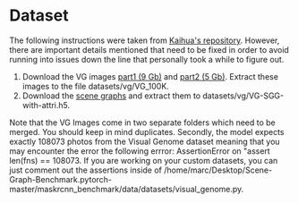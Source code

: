 # Dataset

The following instructions were taken from [Kaihua's repository](https://github.com/KaihuaTang/Scene-Graph-Benchmark.pytorch/blob/master/DATASET.md). However, there are important details mentioned that need to be fixed in order to avoid running into issues down the line that personally took a while to figure out. 

1. Download the VG images [part1 (9 Gb)](https://cs.stanford.edu/people/rak248/VG_100K_2/images.zip) and [part2 (5 Gb)](https://cs.stanford.edu/people/rak248/VG_100K_2/images2.zip). Extract these images to the file datasets/vg/VG_100K.
2. Download the [scene graphs](https://1drv.ms/u/s!AmRLLNf6bzcir8xf9oC3eNWlVMTRDw?e=63t7Ed) and extract them to datasets/vg/VG-SGG-with-attri.h5.

Note that the VG Images come in two separate folders which need to be merged. You should keep in mind duplicates.
Secondly, the model expects exactly 108073 photos from the Visual Genome dataset meaning that you may encounter the error the following errror: AssertionError on "assert len(fns) == 108073. If you are working on your custom datasets, you can just comment out the assertions inside of /home/marc/Desktop/Scene-Graph-Benchmark.pytorch-master/maskrcnn_benchmark/data/datasets/visual_genome.py.
